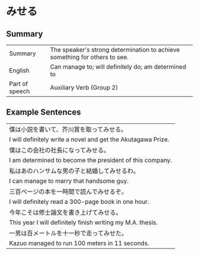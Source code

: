 # みせる

## Summary

<table><tr>   <td>Summary</td>   <td>The speaker's strong determination to achieve something for others to see.</td></tr><tr>   <td>English</td>   <td>Can manage to; will definitely do; am determined to</td></tr><tr>   <td>Part of speech</td>   <td>Auxiliary Verb (Group 2)</td></tr></table>

## Example Sentences

<table><tr><td>僕は小説を書いて、芥川賞を取ってみせる。</td></tr><tr><td>I will definitely write a novel and get the Akutagawa Prize.</td></tr><tr><td>僕はこの会社の社長になってみせる。</td></tr><tr><td>I am determined to become the president of this company.</td></tr><tr><td>私はあのハンサムな男の子と結婚してみせるわ。</td></tr><tr><td>I can manage to marry that handsome guy.</td></tr><tr><td>三百ページの本を一時間で読んでみせるぞ。</td></tr><tr><td>I will definitely read a 300-page book in one hour.</td></tr><tr><td>今年こそは修士論文を書き上げてみせる。</td></tr><tr><td>This year I will definitely finish writing my M.A. thesis.</td></tr><tr><td>一男は百メートルを十一秒で走ってみせた。</td></tr><tr><td>Kazuo managed to run 100 meters in 11 seconds.</td></tr></table>

